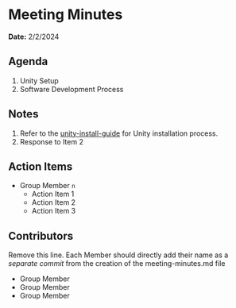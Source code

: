 # Meeting Minutes
**Date:** 2/2/2024

## Agenda
1. Unity Setup
2. Software Development Process

## Notes
1. Refer to the [unity-install-guide](Team-Project/blob/MI-00-unity-install-guide/unity-install-guide.md) for Unity installation process. 
2. Response to Item 2

## Action Items
* Group Member `n`
    * Action Item 1
    * Action Item 2
    * Action Item 3

## Contributors
Remove this line. Each Member should directly add their name as a _separate commit_ from the creation of the meeting-minutes.md file
* Group Member
* Group Member
* Group Member
